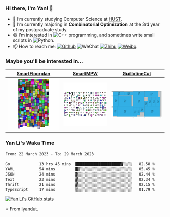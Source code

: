 ### Hi there, I'm Yan! 👋



- 🔭 I’m currently studying Computer Science at [HUST](https://www.hust.edu.cn/).
- 🌱 I’m currently majoring in **Combinatorial Optimization** at the 3rd year of my postgraduate study.
- 😄 I’m interested in ![C++](https://img.shields.io/badge/C++-00599C?style=flat&logo=C%2B%2B&logoColor=white) programming, and sometimes write small scripts in ![Python](https://img.shields.io/badge/Python-3776AB?style=flat&logo=Python&logoColor=white).
- 📫 How to reach me: [![Github](https://img.shields.io/badge/lyandut.github.io-181717?style=flat&logo=Github&logoColor=white)](https://lyandut.github.io) ![WeChat](https://img.shields.io/badge/@lyandut96-07C160?style=flat&logo=WeChat&logoColor=white) [![Zhihu](https://img.shields.io/badge/@回廊识路-0084FF?style=flat&logo=Zhihu&logoColor=white)](https://www.zhihu.com/people/li-yan-44-55-45) [![Weibo](https://img.shields.io/badge/@回廊识路-E6162D?style=flat&logo=Sina-Weibo&logoColor=white)](https://weibo.com/5657204877).



### Maybe you'll be interested in...

| [SmartFloorplan](https://github.com/lyandut/SmartFloorplan)  |      [SmartMPW](https://github.com/lyandut/SmartMPW)       |  [GuillotineCut](https://github.com/zjl9959/GuillotineCut)   |
| :----------------------------------------------------------: | :--------------------------------------------------------: | :----------------------------------------------------------: |
| <img src="assets/floorplan.gif" alt="floorplan" style="zoom: 80%;" /> | <img src="assets/mpw.gif" alt="mpw" style="zoom: 110%;" /> | <img src="assets/guillotinecut.png" alt="guillotinecut" style="zoom: 40%;" /> |



### Yan Li's Waka Time

<!--START_SECTION:waka-->

```text
From: 22 March 2023 - To: 29 March 2023

Go             13 hrs 45 mins  ████████████████████▓░░░░   82.58 %
YAML           54 mins         █▒░░░░░░░░░░░░░░░░░░░░░░░   05.45 %
JSON           24 mins         ▓░░░░░░░░░░░░░░░░░░░░░░░░   02.44 %
Text           23 mins         ▓░░░░░░░░░░░░░░░░░░░░░░░░   02.34 %
Thrift         21 mins         ▓░░░░░░░░░░░░░░░░░░░░░░░░   02.15 %
TypeScript     17 mins         ▒░░░░░░░░░░░░░░░░░░░░░░░░   01.79 %
```

<!--END_SECTION:waka-->



[![Yan Li's GitHub stats](https://github-readme-stats.vercel.app/api?username=lyandut&hide=contribs&count_private=true&show_icons=true&theme=radical)](https://github.com/anuraghazra/github-readme-stats)



⭐️ From [lyandut](https://github.com/lyandut).
